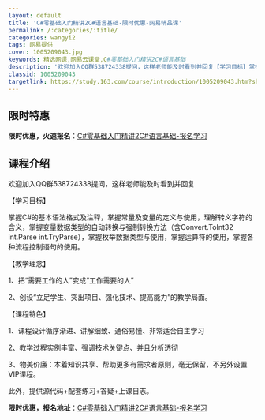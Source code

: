 ```yaml
---
layout: default
title: 'C#零基础入门精讲2C#语言基础-限时优惠-网易精品课'
permalink: /:categories/:title/
categories: wangyi2
tags: 网易提供
cover: 1005209043.jpg
keywords: 精选网课,网易云课堂,C#零基础入门精讲2C#语言基础
description: '欢迎加入QQ群538724338提问，这样老师能及时看到并回复【学习目标】掌握C#的基本语法格式及注释，掌握常量及变量的'
classid: 1005209043
targetlink: https://study.163.com/course/introduction/1005209043.htm?share=1&shareId=1025206652&utm_campaign=share&utm_medium=iphoneShare&utm_source=&utm_u=1025206652
---
```


## 限时特惠

**限时优惠，火速报名**：[C#零基础入门精讲2C#语言基础-报名学习](https://study.163.com/course/introduction/1005209043.htm?share=1&shareId=1025206652&utm_campaign=share&utm_medium=iphoneShare&utm_source=&utm_u=1025206652)

## 课程介绍

欢迎加入QQ群538724338提问，这样老师能及时看到并回复

【学习目标】

掌握C#的基本语法格式及注释，掌握常量及变量的定义与使用，理解转义字符的含义，掌握变量数据类型的自动转换与强制转换方法（含Convert.ToInt32  int.Parse  int.TryParse），掌握枚举数据类型与使用，掌握运算符的使用，掌握各种流程控制语句的使用。

【教学理念】

1、把“需要工作的人”变成“工作需要的人”

2、创设“立足学生、突出项目、强化技术、提高能力”的教学局面。

【课程特色】

1、课程设计循序渐进、讲解细致、通俗易懂、非常适合自主学习

2、教学过程实例丰富、强调技术关键点、并且分析透彻

3、物美价廉：本着知识共享、帮助更多有需求者原则，毫无保留，不另外设置VIP课程。

此外，提供源代码+配套练习+答疑+上课日志。

**限时优惠，报名地址**：[C#零基础入门精讲2C#语言基础-报名学习](https://study.163.com/course/introduction/1005209043.htm?share=1&shareId=1025206652&utm_campaign=share&utm_medium=iphoneShare&utm_source=&utm_u=1025206652)

